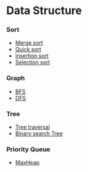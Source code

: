 <h1> Data Structure</h1>

<h3> Sort </h3>

<ul>
  <li><a href="https://github.com/wjdrbs96/Data-Structure/blob/master/%EC%A0%95%EB%A0%AC/MergeSort.java">Merge sort</a></li>
  <li><a href="https://github.com/wjdrbs96/Data-Structure/blob/master/%EC%A0%95%EB%A0%AC/QuickSort.java">Quick sort</a></li>
  <li><a href="https://github.com/wjdrbs96/Data-Structure/blob/master/%EC%A0%95%EB%A0%AC/insertionSort.java">insertion sort</a></li>
  <li><a href="https://github.com/wjdrbs96/Data-Structure/blob/master/%EC%A0%95%EB%A0%AC/SelectionSort.java">Selection sort</a></li>
</ul>

<h3> Graph </h3>

<ul>
  <li><a href="https://github.com/wjdrbs96/Data-Structure/tree/master/%EA%B7%B8%EB%9E%98%ED%94%84/BFS">BFS</a></li>
  <li><a href="https://github.com/wjdrbs96/Data-Structure/tree/master/%EA%B7%B8%EB%9E%98%ED%94%84/DFS">DFS</a></li>
</ul>

<h3> Tree </h3>

<ul>
  <li><a href="https://github.com/wjdrbs96/Data-Structure/tree/master/%ED%8A%B8%EB%A6%AC/Tree%20traversal">Tree traversal </a></li>
  <li><a href="https://github.com/wjdrbs96/Data-Structure/tree/master/%ED%8A%B8%EB%A6%AC/BST">Binary search Tree</a></li>
  
</ul>

<h3> Priority Queue </h3>

<ul>
  <li><a href="https://github.com/wjdrbs96/Data-Structure/tree/master/%EC%9A%B0%EC%84%A0%EC%88%9C%EC%9C%84%20%ED%81%90/Heap">MaxHeap</a></li>
</ul>
    
